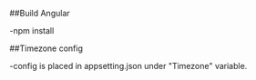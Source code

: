 ##Build Angular

-npm install

##Timezone config

-config is placed in appsetting.json under "Timezone" variable.

